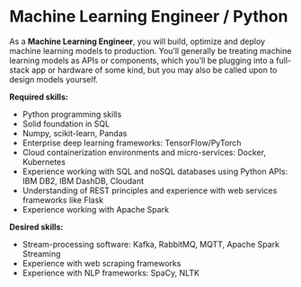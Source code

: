 # Machine Learning Engineer / Python

As a **Machine Learning Engineer**, you will build, optimize and deploy machine learning models to production. 
You’ll generally be treating machine learning models as APIs or components, which you’ll be plugging into a full-stack app or 
hardware of some kind, but you may also be called upon to design models yourself.

**Required skills:**
- Python programming skills
- Solid foundation in SQL
- Numpy, scikit-learn, Pandas
- Enterprise deep learning frameworks: TensorFlow/PyTorch
- Cloud containerization environments and micro-services: Docker, Kubernetes
- Experience working with SQL and noSQL databases using Python APIs: IBM DB2, IBM DashDB, Cloudant
-	Understanding of REST principles and experience with web services frameworks like Flask
- Experience working with Apache Spark

**Desired skills:**
- Stream-processing software: Kafka, RabbitMQ, MQTT, Apache Spark Streaming
-	Experience with web scraping frameworks
- Experience with NLP frameworks: SpaCy, NLTK
